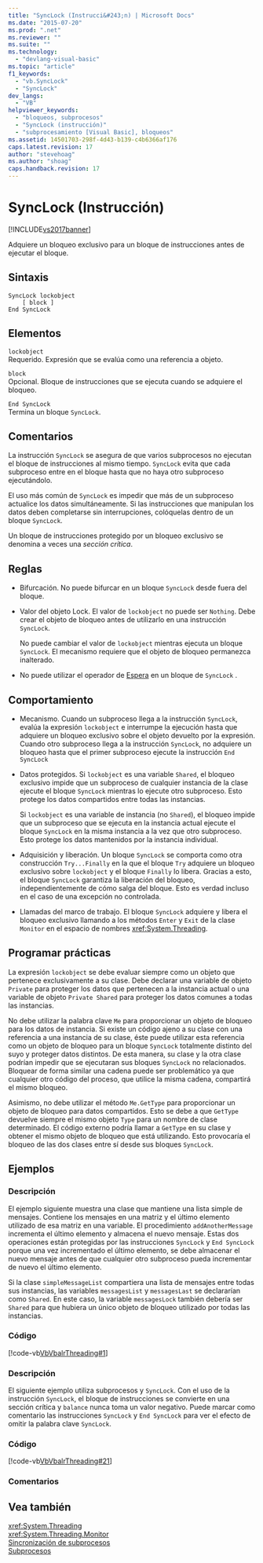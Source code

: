 ```yaml
---
title: "SyncLock (Instrucci&#243;n) | Microsoft Docs"
ms.date: "2015-07-20"
ms.prod: ".net"
ms.reviewer: ""
ms.suite: ""
ms.technology: 
  - "devlang-visual-basic"
ms.topic: "article"
f1_keywords: 
  - "vb.SyncLock"
  - "SyncLock"
dev_langs: 
  - "VB"
helpviewer_keywords: 
  - "bloqueos, subprocesos"
  - "SyncLock (instrucción)"
  - "subprocesamiento [Visual Basic], bloqueos"
ms.assetid: 14501703-298f-4d43-b139-c4b6366af176
caps.latest.revision: 17
author: "stevehoag"
ms.author: "shoag"
caps.handback.revision: 17
---
```

# SyncLock (Instrucci&#243;n)
[!INCLUDE[vs2017banner](../../../visual-basic/developing-apps/includes/vs2017banner.md)]

Adquiere un bloqueo exclusivo para un bloque de instrucciones antes de ejecutar el bloque.  
  
## Sintaxis  
  
```  
SyncLock lockobject  
    [ block ]  
End SyncLock  
```  
  
## Elementos  
 `lockobject`  
 Requerido.  Expresión que se evalúa como una referencia a objeto.  
  
 `block`  
 Opcional.  Bloque de instrucciones que se ejecuta cuando se adquiere el bloqueo.  
  
 `End SyncLock`  
 Termina un bloque `SyncLock`.  
  
## Comentarios  
 La instrucción `SyncLock` se asegura de que varios subprocesos no ejecutan el bloque de instrucciones al mismo tiempo.  `SyncLock` evita que cada subproceso entre en el bloque hasta que no haya otro subproceso ejecutándolo.  
  
 El uso más común de `SyncLock` es impedir que más de un subproceso actualice los datos simultáneamente.  Si las instrucciones que manipulan los datos deben completarse sin interrupciones, colóquelas dentro de un bloque `SyncLock`.  
  
 Un bloque de instrucciones protegido por un bloqueo exclusivo se denomina a veces una *sección crítica*.  
  
## Reglas  
  
-   Bifurcación.  No puede bifurcar en un bloque `SyncLock` desde fuera del bloque.  
  
-   Valor del objeto Lock.  El valor de `lockobject` no puede ser `Nothing`.  Debe crear el objeto de bloqueo antes de utilizarlo en una instrucción `SyncLock`.  
  
     No puede cambiar el valor de `lockobject` mientras ejecuta un bloque `SyncLock`.  El mecanismo requiere que el objeto de bloqueo permanezca inalterado.  
  
-   No puede utilizar el operador de [Espera](../../../visual-basic/language-reference/operators/await-operator.md) en un bloque de `SyncLock` .  
  
## Comportamiento  
  
-   Mecanismo.  Cuando un subproceso llega a la instrucción `SyncLock`, evalúa la expresión `lockobject` e interrumpe la ejecución hasta que adquiere un bloqueo exclusivo sobre el objeto devuelto por la expresión.  Cuando otro subproceso llega a la instrucción `SyncLock`, no adquiere un bloqueo hasta que el primer subproceso ejecute la instrucción `End SyncLock`  
  
-   Datos protegidos.  Si `lockobject` es una variable `Shared`, el bloqueo exclusivo impide que un subproceso de cualquier instancia de la clase ejecute el bloque `SyncLock` mientras lo ejecute otro subproceso.  Esto protege los datos compartidos entre todas las instancias.  
  
     Si `lockobject` es una variable de instancia \(no `Shared`\), el bloqueo impide que un subproceso que se ejecuta en la instancia actual ejecute el bloque `SyncLock` en la misma instancia a la vez que otro subproceso.  Esto protege los datos mantenidos por la instancia individual.  
  
-   Adquisición y liberación.  Un bloque `SyncLock` se comporta como otra construcción `Try...Finally` en la que el bloque `Try` adquiere un bloqueo exclusivo sobre `lockobject` y el bloque `Finally` lo libera.  Gracias a esto, el bloque `SyncLock` garantiza la liberación del bloqueo, independientemente de cómo salga del bloque.  Esto es verdad incluso en el caso de una excepción no controlada.  
  
-   Llamadas del marco de trabajo.  El bloque `SyncLock` adquiere y libera el bloqueo exclusivo llamando a los métodos `Enter` y `Exit` de la clase `Monitor` en el espacio de nombres <xref:System.Threading>.  
  
## Programar prácticas  
 La expresión `lockobject` se debe evaluar siempre como un objeto que pertenece exclusivamente a su clase.  Debe declarar una variable de objeto `Private` para proteger los datos que pertenecen a la instancia actual o una variable de objeto `Private Shared` para proteger los datos comunes a todas las instancias.  
  
 No debe utilizar la palabra clave `Me` para proporcionar un objeto de bloqueo para los datos de instancia.  Si existe un código ajeno a su clase con una referencia a una instancia de su clase, éste puede utilizar esta referencia como un objeto de bloqueo para un bloque `SyncLock` totalmente distinto del suyo y proteger datos distintos.  De esta manera, su clase y la otra clase podrían impedir que se ejecutaran sus bloques `SyncLock` no relacionados.  Bloquear de forma similar una cadena puede ser problemático ya que cualquier otro código del proceso, que utilice la misma cadena, compartirá el mismo bloqueo.  
  
 Asimismo, no debe utilizar el método `Me.GetType` para proporcionar un objeto de bloqueo para datos compartidos.  Esto se debe a que `GetType` devuelve siempre el mismo objeto `Type` para un nombre de clase determinado.  El código externo podría llamar a `GetType` en su clase y obtener el mismo objeto de bloqueo que está utilizando.  Esto provocaría el bloqueo de las dos clases entre sí desde sus bloques `SyncLock`.  
  
## Ejemplos  
  
### Descripción  
 El ejemplo siguiente muestra una clase que mantiene una lista simple de mensajes.  Contiene los mensajes en una matriz y el último elemento utilizado de esa matriz en una variable.  El procedimiento `addAnotherMessage` incrementa el último elemento y almacena el nuevo mensaje.  Estas dos operaciones están protegidas por las instrucciones `SyncLock` y `End SyncLock` porque una vez incrementado el último elemento, se debe almacenar el nuevo mensaje antes de que cualquier otro subproceso pueda incrementar de nuevo el último elemento.  
  
 Si la clase `simpleMessageList` compartiera una lista de mensajes entre todas sus instancias, las variables `messagesList` y `messagesLast` se declararían como `Shared`.  En este caso, la variable `messagesLock` también debería ser `Shared` para que hubiera un único objeto de bloqueo utilizado por todas las instancias.  
  
### Código  
 [!code-vb[VbVbalrThreading#1](../../../visual-basic/language-reference/statements/codesnippet/visualbasic/synclock-statement_1.vb)]  
  
### Descripción  
 El siguiente ejemplo utiliza subprocesos y `SyncLock`.  Con el uso de la instrucción `SyncLock`, el bloque de instrucciones se convierte en una sección crítica y `balance` nunca toma un valor negativo.  Puede marcar como comentario las instrucciones `SyncLock` y `End SyncLock` para ver el efecto de omitir la palabra clave `SyncLock`.  
  
### Código  
 [!code-vb[VbVbalrThreading#21](../../../visual-basic/language-reference/statements/codesnippet/visualbasic/synclock-statement_2.vb)]  
  
### Comentarios  
  
## Vea también  
 <xref:System.Threading>   
 <xref:System.Threading.Monitor>   
 [Sincronización de subprocesos](../Topic/Thread%20Synchronization%20\(C%23%20and%20Visual%20Basic\).md)   
 [Subprocesos](../Topic/Threading%20\(C%23%20and%20Visual%20Basic\).md)